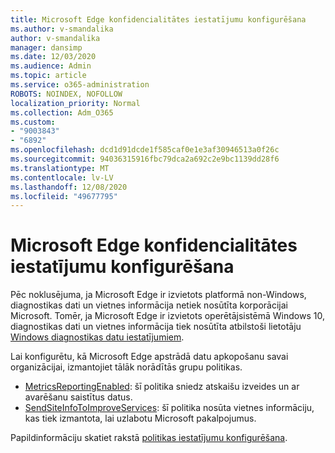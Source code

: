 ```yaml
---
title: Microsoft Edge konfidencialitātes iestatījumu konfigurēšana
ms.author: v-smandalika
author: v-smandalika
manager: dansimp
ms.date: 12/03/2020
ms.audience: Admin
ms.topic: article
ms.service: o365-administration
ROBOTS: NOINDEX, NOFOLLOW
localization_priority: Normal
ms.collection: Adm_O365
ms.custom:
- "9003843"
- "6892"
ms.openlocfilehash: dcd1d91dcde1f585caf0e1e3af30946513a0f26c
ms.sourcegitcommit: 94036315916fbc79dca2a692c2e9bc1139dd28f6
ms.translationtype: MT
ms.contentlocale: lv-LV
ms.lasthandoff: 12/08/2020
ms.locfileid: "49677795"
---
```

# <a name="microsoft-edge-configure-privacy-settings"></a>Microsoft Edge konfidencialitātes iestatījumu konfigurēšana

Pēc noklusējuma, ja Microsoft Edge ir izvietots platformā non-Windows, diagnostikas dati un vietnes informācija netiek nosūtīta korporācijai Microsoft. Tomēr, ja Microsoft Edge ir izvietots operētājsistēmā Windows 10, diagnostikas dati un vietnes informācija tiek nosūtīta atbilstoši lietotāju [Windows diagnostikas datu iestatījumiem](https://docs.microsoft.com/windows/privacy/configure-windows-diagnostic-data-in-your-organization).

Lai konfigurētu, kā Microsoft Edge apstrādā datu apkopošanu savai organizācijai, izmantojiet tālāk norādītās grupu politikas.
- [MetricsReportingEnabled](https://docs.microsoft.com/DeployEdge/microsoft-edge-policies#metricsreportingenabled): šī politika sniedz atskaišu izveides un ar avarēšanu saistītus datus.
- [SendSiteInfoToImproveServices](https://docs.microsoft.com/DeployEdge/microsoft-edge-policies#sendsiteinfotoimproveservices): šī politika nosūta vietnes informāciju, kas tiek izmantota, lai uzlabotu Microsoft pakalpojumus.

Papildinformāciju skatiet rakstā [politikas iestatījumu konfigurēšana](https://docs.microsoft.com/deployedge/microsoft-edge-enterprise-privacy-settings#configure-policy-settings).